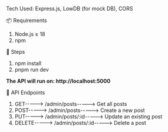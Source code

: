 Tech Used: Express.js, LowDB (for mock DB), CORS

📦 Requirements

1. Node.js ≥ 18
2. npm

🚀 Steps

1. npm install   
2. pnpm run dev

**The API will run on: http://localhost:5000**

🔗 API Endpoints

1. GET-----> /admin/posts-----> Get all posts
2. POST-----> /admin/posts-----> Create a new post
3. PUT-----> /admin/posts/:id-----> Update an existing post
4. DELETE-----> /admin/posts/:id-----> Delete a post

